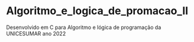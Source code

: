 # Algoritmo_e_logica_de_promacao_II
Desenvolvido em C para Algoritmo e lógica de programação da UNICESUMAR ano 2022
